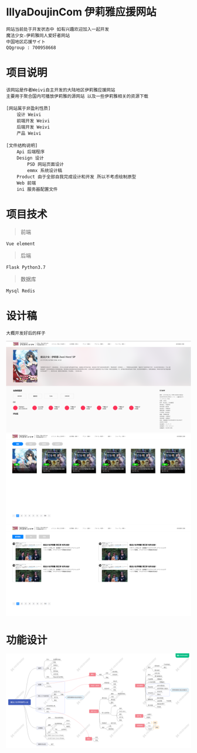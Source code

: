 # IllyaDoujinCom 伊莉雅应援网站

    网站当前处于开发状态中 如有兴趣欢迎加入一起开发
    魔法少女☆伊莉雅同人爱好者网站
    中国地区応援サイト
    QQgroup : 700958668

# 项目说明

    该网站是作者Weivi自主开发的大陆地区伊莉雅应援网站
    主要用于聚合国内可播放伊莉雅的源网站 以及一些伊莉雅相关的资源下载

    [网站属于非盈利性质]
        设计 Weivi
        前端开发 Weivi
        后端开发 Weivi
        产品 Weivi
    
    [文件结构说明]
        Api 后端程序
        Design 设计
            PSD 网站页面设计
            emmx 系统设计稿
        Product 由于全部自我完成设计和开发 所以不考虑绘制原型
        Web 前端
        ini 服务器配置文件

# 项目技术

> 前端

    Vue element

> 后端

    Flask Python3.7

> 数据库

    Mysql Redis

# 设计稿
    大概开发好后的样子
![Image text](\image\1.png)
![Image text](\image\2.png)
![Image text](\image\4.png)

# 功能设计
![Image text](\image\3.png)
